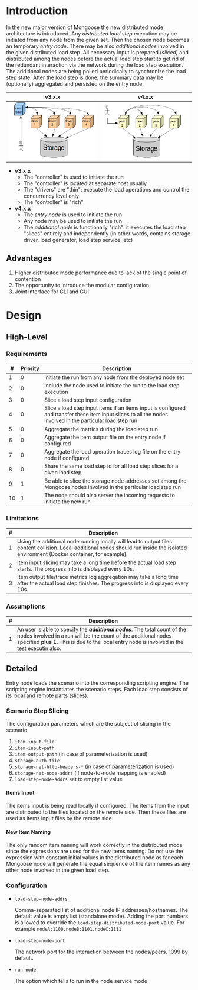 # Introduction

In the new major version of Mongoose the new distributed mode architecture is introduced. Any *distributed load step*
execution may be initiated from any node from the given set. Then the chosen node becomes an temporary *entry node*.
There may be also *additional nodes* involved in the given distributed load step. All necessary input is prepared
(*sliced*) and distributed among the nodes before the actual load step start to get rid of the redundant interaction
via the network during the load step execution. The additional nodes are being polled periodically to synchronize the
load step state. After the load step is done, the summary data may be (optionally) aggregated and persisted on the entry
node.

| v3.x.x | v4.x.x
|--------|-------
| ![Distributed Mode v3.x.x](../../images/distributed_mode_v3.png) | ![Distributed Mode v4.x.x](../../images/distributed_mode_v4.png)

* **v3.x.x**
    * The "controller" is used to initiate the run
    * The "controller" is located at separate host usually
    * The "drivers" are "thin": execute the load operations and control the concurrency level only
    * The "controller" is "rich"
* **v4.x.x**
    * The *entry node* is used to initiate the run
    * Any node may be used to initiate the run
    * The *additional node* is functionally "rich": it executes the load step "slices" entirely and independently (in
      other words, contains storage driver, load generator, load step service, etc)

## Advantages

1. Higher distributed mode performance due to lack of the single point of contention
2. The opportunity to introduce the modular configuration
3. Joint interface for CLI and GUI

# Design

## High-Level

### Requirements

| #  | Priority | Description
|----|----------|------------
| 1  | 0 | Initiate the run from any node from the deployed node set
| 2  | 0 | Include the node used to initiate the run to the load step execution
| 3  | 0 | Slice a load step input configuration
| 4  | 0 | Slice a load step input items if an items input is configured and transfer these item input slices to all the nodes involved in the particular load step run
| 5  | 0 | Aggregate the metrics during the load step run
| 6  | 0 | Aggregate the item output file on the entry node if configured
| 7  | 0 | Aggregate the load operation traces log file on the entry node if configured
| 8  | 0 | Share the same load step id for all load step slices for a given load step
| 9  | 1 | Be able to slice the storage node addresses set among the Mongoose nodes involved in the particular load step run
| 10 | 1 | The node should also server the incoming requests to initiate the new run

### Limitations

| # | Description
|---|------------
| 1 | Using the additional node running locally will lead to output files content collision. Local additional nodes should run inside the isolated environment (Docker container, for example).
| 2 | Item input slicing may take a long time before the actual load step starts. The progress info is displayed every 10s.
| 3 | Item output file/trace metrics log aggregation may take a long time after the actual load step finishes. The progress info is displayed every 10s.

### Assumptions

| # | Description
|---|------------
| 1 | An user is able to specify the ***additional nodes***. The total count of the nodes involved in a run will be the count of the additional nodes specified **plus 1**. This is due to the local entry node is involved in the test executin also.

## Detailed

Entry node loads the scenario into the corresponding scripting engine. The scripting engine instantiates the scenario
steps. Each load step consists of its local and remote parts (slices).

### Scenario Step Slicing

The configuration parameters which are the subject of slicing in the scenario:

1. `item-input-file`
2. `item-input-path`
3. `item-output-path` (in case of parameterization is used)
4. `storage-auth-file`
5. `storage-net-http-headers-*` (in case of parameterization is used)
6. `storage-net-node-addrs` (if node-to-node mapping is enabled)
7. `load-step-node-addrs` set to empty list value

#### Items Input

The items input is being read locally if configured. The items from the input are distributed to the files located on
the remote side. Then these files are used as items input files by the remote side.

#### New Item Naming

The only random item naming will work correctly in the distributed mode since the expressions are used for the new items
naming. Do not use the expression with constant initial values in the distributed node as far each Mongoose node will
generate the equal sequence of the item names as any other node involved in the given load step.

### Configuration

* `load-step-node-addrs`

    Comma-separated list of additional node IP addresses/hostnames. The default value is empty list (standalone mode).
    Adding the port numbers is allowed to override the `load-step-distributed-node-port` value. For example
    `nodeA:1100,nodeB:1101,nodeC:1111`

* `load-step-node-port`

    The network port for the interaction between the nodes/peers. 1099 by default.

* `run-node`

    The option which tells to run in the node service mode
